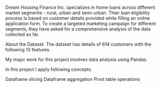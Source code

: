 Dream Housing Finance Inc. specializes in home loans across different market segments - rural, urban and semi-urban. Thier loan eligibility process is based on customer details provided while filling an online application form. To create a targeted marketing campaign for different segments, they have asked for a comprehensive analysis of the data collected so far.

About the Dataset.
The dataset has details of 614 customers with the following 13 features.

My major work for this project involves data analysis using Pandas.

In this project I apply following concepts.

Dataframe slicing
Dataframe aggregation
Pivot table operations
